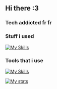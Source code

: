 ## Hi there :3
### Tech addicted fr fr

### Stuff i used
[![My Skills](https://skillicons.dev/icons?i=html,css,js,ts,react,bootstrap,py,c,bash&perline=9)](https://skillicons.dev)

### Tools that i use
[![My Skills](https://skillicons.dev/icons?i=linux,arduino,git,github,pr,figma,notion,vscode&perline=8)](https://skillicons.dev)

[![My stats](https://github-readme-stats.vercel.app/api?username=theonlyoneferkk&theme=dark)](https://github.com/anuraghazra/github-readme-stats)
